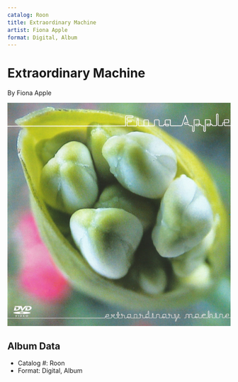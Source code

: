 ```yaml
---
catalog: Roon
title: Extraordinary Machine
artist: Fiona Apple
format: Digital, Album
---
```


# Extraordinary Machine

By Fiona Apple

![](../../assets/albumcovers/Fiona_Apple-Extraordinary_Machine.png)

## Album Data

- Catalog #: Roon
- Format: Digital, Album


